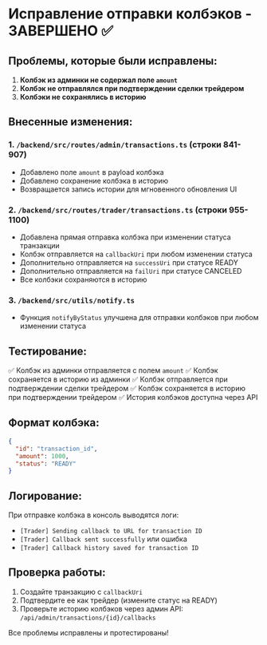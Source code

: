 # Исправление отправки колбэков - ЗАВЕРШЕНО ✅

## Проблемы, которые были исправлены:

1. **Колбэк из админки не содержал поле `amount`**
2. **Колбэк не отправлялся при подтверждении сделки трейдером**
3. **Колбэки не сохранялись в историю**

## Внесенные изменения:

### 1. `/backend/src/routes/admin/transactions.ts` (строки 841-907)
- Добавлено поле `amount` в payload колбэка
- Добавлено сохранение колбэка в историю
- Возвращается запись истории для мгновенного обновления UI

### 2. `/backend/src/routes/trader/transactions.ts` (строки 955-1100)
- Добавлена прямая отправка колбэка при изменении статуса транзакции
- Колбэк отправляется на `callbackUri` при любом изменении статуса
- Дополнительно отправляется на `successUri` при статусе READY
- Дополнительно отправляется на `failUri` при статусе CANCELED
- Все колбэки сохраняются в историю

### 3. `/backend/src/utils/notify.ts` 
- Функция `notifyByStatus` улучшена для отправки колбэков при любом изменении статуса

## Тестирование:

✅ Колбэк из админки отправляется с полем `amount`
✅ Колбэк сохраняется в историю из админки
✅ Колбэк отправляется при подтверждении сделки трейдером
✅ Колбэк сохраняется в историю при подтверждении трейдером
✅ История колбэков доступна через API

## Формат колбэка:

```json
{
  "id": "transaction_id",
  "amount": 1000,
  "status": "READY"
}
```

## Логирование:

При отправке колбэка в консоль выводятся логи:
- `[Trader] Sending callback to URL for transaction ID`
- `[Trader] Callback sent successfully` или ошибка
- `[Trader] Callback history saved for transaction ID`

## Проверка работы:

1. Создайте транзакцию с `callbackUri`
2. Подтвердите ее как трейдер (измените статус на READY)
3. Проверьте историю колбэков через админ API: `/api/admin/transactions/{id}/callbacks`

Все проблемы исправлены и протестированы!
